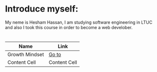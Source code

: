 # Introduce myself:
My neme is Hesham Hassan, I am studying software engineering in LTUC and also I took this course in order to become a web develober.
#
| Name  | Link |
| ------------- | ------------- |
| Growth Mindset  | [Go to](https://hesham-hassan9.github.io/reading-notes-Repo/GrowthMindset)  |
| Content Cell  | Content Cell  |